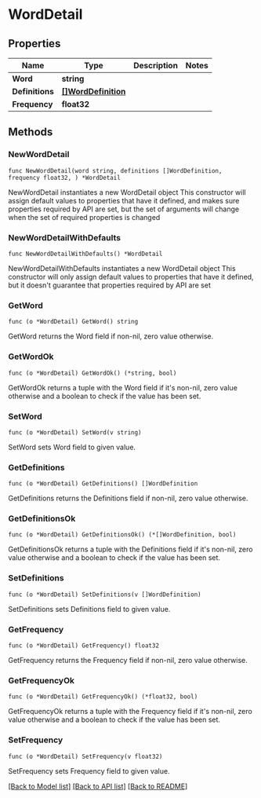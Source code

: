 # WordDetail

## Properties

Name | Type | Description | Notes
------------ | ------------- | ------------- | -------------
**Word** | **string** |  | 
**Definitions** | [**[]WordDefinition**](WordDefinition.md) |  | 
**Frequency** | **float32** |  | 

## Methods

### NewWordDetail

`func NewWordDetail(word string, definitions []WordDefinition, frequency float32, ) *WordDetail`

NewWordDetail instantiates a new WordDetail object
This constructor will assign default values to properties that have it defined,
and makes sure properties required by API are set, but the set of arguments
will change when the set of required properties is changed

### NewWordDetailWithDefaults

`func NewWordDetailWithDefaults() *WordDetail`

NewWordDetailWithDefaults instantiates a new WordDetail object
This constructor will only assign default values to properties that have it defined,
but it doesn't guarantee that properties required by API are set

### GetWord

`func (o *WordDetail) GetWord() string`

GetWord returns the Word field if non-nil, zero value otherwise.

### GetWordOk

`func (o *WordDetail) GetWordOk() (*string, bool)`

GetWordOk returns a tuple with the Word field if it's non-nil, zero value otherwise
and a boolean to check if the value has been set.

### SetWord

`func (o *WordDetail) SetWord(v string)`

SetWord sets Word field to given value.


### GetDefinitions

`func (o *WordDetail) GetDefinitions() []WordDefinition`

GetDefinitions returns the Definitions field if non-nil, zero value otherwise.

### GetDefinitionsOk

`func (o *WordDetail) GetDefinitionsOk() (*[]WordDefinition, bool)`

GetDefinitionsOk returns a tuple with the Definitions field if it's non-nil, zero value otherwise
and a boolean to check if the value has been set.

### SetDefinitions

`func (o *WordDetail) SetDefinitions(v []WordDefinition)`

SetDefinitions sets Definitions field to given value.


### GetFrequency

`func (o *WordDetail) GetFrequency() float32`

GetFrequency returns the Frequency field if non-nil, zero value otherwise.

### GetFrequencyOk

`func (o *WordDetail) GetFrequencyOk() (*float32, bool)`

GetFrequencyOk returns a tuple with the Frequency field if it's non-nil, zero value otherwise
and a boolean to check if the value has been set.

### SetFrequency

`func (o *WordDetail) SetFrequency(v float32)`

SetFrequency sets Frequency field to given value.



[[Back to Model list]](../README.md#documentation-for-models) [[Back to API list]](../README.md#documentation-for-api-endpoints) [[Back to README]](../README.md)


